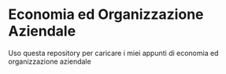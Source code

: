 # Economia ed Organizzazione Aziendale
Uso questa repository per caricare i miei appunti di economia ed organizzazione aziendale
